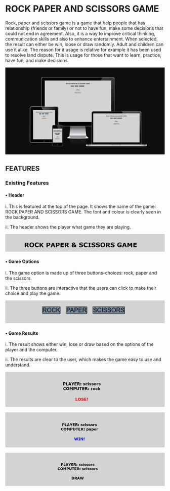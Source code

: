 # ROCK PAPER AND SCISSORS GAME
Rock, paper and scissors game is a game that help people that has relationship (friends or family) or not to have fun, make some decisions that could not end in agreement. Also, it is a way to improve critical thinking, communication skills and also to enhance entertainment.
When selected, the result can either be win, loose or draw randomly. Adult and children can use it alike. The reason for it usage is relative for example it has been used to resolve land dispute. This is usage for those that want to learn, practice, have fun, and make decisions. 

![Responsive image](<assets/images/responsive%20image.png>)

## FEATURES <br>

### Existing Features

#### •	Header

  i. This is featured at the top of the page. It shows the name of the game: ROCK PAPER AND SCISSORS GAME. The font and colour is clearly seen in the background.

  ii.	The header shows the player what game they are playing.

![Header image](<assets/images/header%20image.png>)

#### •	Game Options
i.	The game option is made up of three buttons-choices: rock, paper and the scissors. 

ii. The three buttons are interactive that the users can click to make their choice and play the game.

![Game option image](<assets/images/game option image.png>)

#### •	Game Results
i.	The result shows either win, lose or draw based on the options of the player and the computer.

ii.	The results are clear to the user, which makes the game easy to use and understand.  

![Game result-lose](<assets/images/game results image1.png>)

![Game result-win](<assets/images/game results image2.png>)

![Game result-draw](<assets/images/game option image3.png>)





